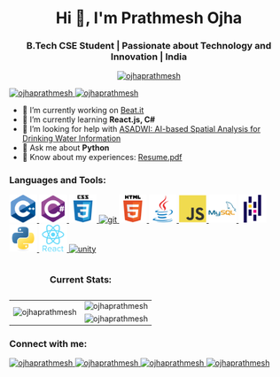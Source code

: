<div id="introduction">
    <h1 align="center">Hi 👋, I'm Prathmesh Ojha</h1>
    <h3 align="center">B.Tech CSE Student | Passionate about Technology and Innovation | India</h3>
    <p align="center" class="trophy-section">
        <a href="https://github.com/ryo-ma/github-profile-trophy">
            <img src="https://github-profile-trophy.vercel.app/?username=ojhaprathmesh&column=-1&theme=juicyfresh&no-bg=true&no-frame=true&margin-w=20"
                alt="ojhaprathmesh" />
        </a>
    </p>
    <p align="left" class="social-links">
        <a href="https://twitter.com/ojhaprathmesh" target="blank">
            <img src="https://img.shields.io/twitter/follow/ojhaprathmesh?logo=twitter&style=for-the-badge"
                alt="ojhaprathmesh" height="25px" />
        </a>
        <a href="https://github.com/ojhaprathmesh">
            <img src="https://komarev.com/ghpvc/?username=ojhaprathmesh&label=Profile%20views&color=0e75b6&style=flat"
                alt="ojhaprathmesh" height="25px" />
        </a>
    </p>
</div>

<ul>
    <li>🔭 I’m currently working on <a href="https://github.com/ojhaprathmesh/Beat.it">Beat.it</a></li>
    <li>🌱 I’m currently learning <strong>React.js, C#</strong></li>
    <li>🤝 I’m looking for help with <a href="https://github.com/ojhaprathmesh/ASADWI_Repo">ASADWI: AI-based Spatial
            Analysis for Drinking Water Information</a></li>
    <li>💬 Ask me about <strong>Python</strong></li>
    <li>📄 Know about my experiences: <a
            href="https://github.com/ojhaprathmesh/ojhaprathmesh/blob/main/docs/Resume-Canva.pdf">Resume.pdf</a></li>
</ul>

<h3 align="left">Languages and Tools:</h3>
<p class="languages-tools">
    <a href="https://www.w3schools.com/cpp/" target="_blank" rel="noreferrer">
        <img src="https://raw.githubusercontent.com/devicons/devicon/master/icons/cplusplus/cplusplus-original.svg"
            alt="cplusplus" width="50" height="50" />
    </a>
    <a href="https://www.w3schools.com/cs/" target="_blank" rel="noreferrer">
        <img src="https://raw.githubusercontent.com/devicons/devicon/master/icons/csharp/csharp-original.svg"
            alt="csharp" width="50" height="50" />
    </a>
    <a href="https://www.w3schools.com/css/" target="_blank" rel="noreferrer">
        <img src="https://raw.githubusercontent.com/devicons/devicon/master/icons/css3/css3-original-wordmark.svg"
            alt="css3" width="50" height="50" />
    </a>
    <a href="https://git-scm.com/" target="_blank" rel="noreferrer">
        <img src="https://www.vectorlogo.zone/logos/git-scm/git-scm-icon.svg" alt="git" width="50" height="50" />
    </a>
    <a href="https://www.w3.org/html/" target="_blank" rel="noreferrer">
        <img src="https://raw.githubusercontent.com/devicons/devicon/master/icons/html5/html5-original-wordmark.svg"
            alt="html5" width="50" height="50" />
    </a>
    <a href="https://www.java.com" target="_blank" rel="noreferrer">
        <img src="https://raw.githubusercontent.com/devicons/devicon/master/icons/java/java-original.svg" alt="java"
            width="50" height="50" />
    </a>
    <a href="https://developer.mozilla.org/en-US/docs/Web/JavaScript" target="_blank" rel="noreferrer">
        <img src="https://raw.githubusercontent.com/devicons/devicon/master/icons/javascript/javascript-original.svg"
            alt="javascript" width="50" height="50" />
    </a>
    <a href="https://www.mysql.com/" target="_blank" rel="noreferrer">
        <img src="https://raw.githubusercontent.com/devicons/devicon/master/icons/mysql/mysql-original-wordmark.svg"
            alt="mysql" width="50" height="50" /> </a>
    <a href="https://pandas.pydata.org/" target="_blank" rel="noreferrer">
        <img src="https://raw.githubusercontent.com/devicons/devicon/2ae2a900d2f041da66e950e4d48052658d850630/icons/pandas/pandas-original.svg"
            alt="pandas" width="50" height="50" />
    </a>
    <a href="https://www.python.org" target="_blank" rel="noreferrer">
        <img src="https://raw.githubusercontent.com/devicons/devicon/master/icons/python/python-original.svg"
            alt="python" width="50" height="50" />
    </a>
    <a href="https://reactjs.org/" target="_blank" rel="noreferrer">
        <img src="https://raw.githubusercontent.com/devicons/devicon/master/icons/react/react-original-wordmark.svg"
            alt="react" width="50" height="50" />
    </a>
    <a href="https://unity.com/" target="_blank" rel="noreferrer">
        <img src="https://www.vectorlogo.zone/logos/unity3d/unity3d-icon.svg" alt="unity" width="50" height="50" />
    </a>
</p>

<table>
    <caption>
        <h3>Current Stats:</h3>
    </caption>
    <tr>
        <td rowspan="2">
            <img src="https://github-readme-stats.vercel.app/api/top-langs?username=ojhaprathmesh&show_icons=true&locale=en&layout=donut-vertical&langs_count=5&exclude_repo=Pygame-Project1,Sigma-Web-Dev-Course-CWH,SAVYA_Repo,Osumare-Website-Clone"
                alt="ojhaprathmesh" />
        </td>
        <td>
            <img src="https://github-readme-stats.vercel.app/api?username=ojhaprathmesh&show_icons=true&hide=issues&show=prs_merged&theme=ambient_gradient&hide_border=true"
                alt="ojhaprathmesh" height="170px"/>
        </td>
    </tr>
    <tr>
        <td>
            <img src="https://github-readme-streak-stats.herokuapp.com/?user=ojhaprathmesh&theme=ambient-gradient&hide_border=true" alt="ojhaprathmesh"
                height="170px" width="407.125px"/>
        </td>
    </tr>
</table>

<h3 align="left">Connect with me:</h3>
<p align="left" class="social-icons">
    <a href="https://twitter.com/ojhaprathmesh" target="blank">
        <img src="https://raw.githubusercontent.com/rahuldkjain/github-profile-readme-generator/master/src/images/icons/Social/twitter.svg"
            alt="ojhaprathmesh" height="37.5px" width="50" />
    </a>
    <a href="https://linkedin.com/in/ojhaprathmesh" target="blank">
        <img src="https://raw.githubusercontent.com/rahuldkjain/github-profile-readme-generator/master/src/images/icons/Social/linked-in-alt.svg"
            alt="ojhaprathmesh" height="37.5px" width="50" />
    </a>
    <a href="https://instagram.com/ojhaprathmesh" target="blank">
        <img src="https://raw.githubusercontent.com/rahuldkjain/github-profile-readme-generator/master/src/images/icons/Social/instagram.svg"
            alt="ojhaprathmesh" height="37.5px" width="50" />
    </a>
    <a href="https://www.youtube.com/c/ojhaprathmesh" target="blank">
        <img src="https://raw.githubusercontent.com/rahuldkjain/github-profile-readme-generator/master/src/images/icons/Social/youtube.svg"
            alt="ojhaprathmesh" height="37.5px" width="50" />
    </a>
</p>
